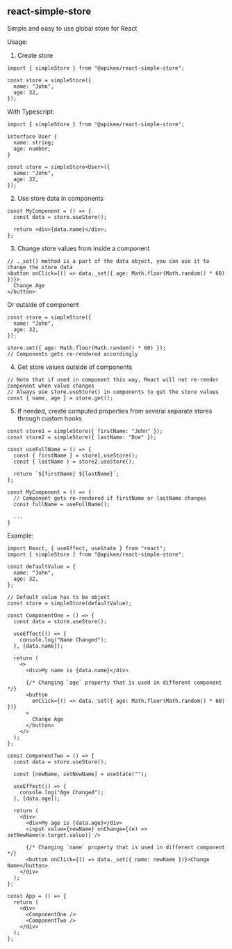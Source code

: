 ## react-simple-store

Simple and easy to use global store for React

Usage:

1. Create store

```tsx
import { simpleStore } from "@apikee/react-simple-store";

const store = simpleStore({
  name: "John",
  age: 32,
});
```

With Typescript:

```tsx
import { simpleStore } from "@apikee/react-simple-store";

interface User {
  name: string;
  age: number;
}

const store = simpleStore<User>({
  name: "John",
  age: 32,
});
```

2. Use store data in components

```tsx
const MyComponent = () => {
  const data = store.useStore();

  return <div>{data.name}</div>;
};
```

3. Change store values from inside a component

```tsx
// ._set() method is a part of the data object, you can use it to change the store data
<button onClick={() => data._set({ age: Math.floor(Math.random() * 60) })}>
  Change Age
</button>
```

Or outside of component

```tsx
const store = simpleStore({
  name: "John",
  age: 32,
});

store.set({ age: Math.floor(Math.random() * 60) });
// Components gets re-rendered accordingly
```

4. Get store values outside of components

```tsx
// Note that if used in component this way, React will not re-render component when value changes
// Always use store.useStore() in components to get the store values
const { name, age } = store.get();
```

5. If needed, create computed properties from several separate stores through custom hooks

```tsx
const store1 = simpleStore({ firstName: "John" });
const store2 = simpleStore({ lastName: "Doe" });

const useFullName = () => {
  const { firstName } = store1.useStore();
  const { lastName } = store2.useStore();

  return `${firstName} ${lastName}`;
};

const MyComponent = () => {
  // Component gets re-rendered if firstName or lastName changes
  const fullName = useFullName();

  ...
}
```

Example:

```tsx
import React, { useEffect, useState } from "react";
import { simpleStore } from "@apikee/react-simple-store";

const defaultValue = {
  name: "John",
  age: 32,
};

// Default value has to be object
const store = simpleStore(defaultValue);

const ComponentOne = () => {
  const data = store.useStore();

  useEffect(() => {
    console.log("Name Changed");
  }, [data.name]);

  return (
    <>
      <div>My name is {data.name}</div>

      {/* Changing `age` property that is used in different component */}
      <button
        onClick={() => data._set({ age: Math.floor(Math.random() * 60) })}
      >
        Change Age
      </button>
    </>
  );
};

const ComponentTwo = () => {
  const data = store.useStore();

  const [newName, setNewName] = useState("");

  useEffect(() => {
    console.log("Age Changed");
  }, [data.age]);

  return (
    <div>
      <div>My age is {data.age}</div>
      <input value={newName} onChange={(e) => setNewName(e.target.value)} />

      {/* Changing `name` property that is used in different component */}
      <button onClick={() => data._set({ name: newName })}>Change Name</button>
    </div>
  );
};

const App = () => {
  return (
    <div>
      <ComponentOne />
      <ComponentTwo />
    </div>
  );
};
```
